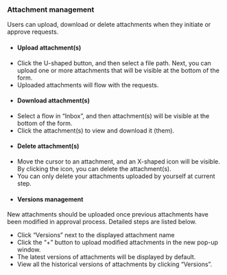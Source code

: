 ### Attachment management
Users can upload, download or delete attachments when they initiate or approve requests.
- #### Upload attachment(s)
 - Click the U-shaped button, and then select a file path. Next, you can upload one or more attachments that will be visible at the bottom of the form.
 - Uploaded attachments will flow with the requests.
- #### Download attachment(s)
 - Select a flow in “Inbox”, and then attachment(s) will be visible at the bottom of the form.
 - Click the attachment(s) to view and download it (them).
- #### Delete attachment(s)
 - Move the cursor to an attachment, and an X-shaped icon will be visible. By clicking the icon, you can delete the attachment(s).
 - You can only delete your attachments uploaded by yourself at current step.
- #### Versions management
New attachments should be uploaded once previous attachments have been modified in approval process. Detailed steps are listed below.
 - Click “Versions” next to the displayed attachment name
 - Click the “+” button to upload modified attachments in the new pop-up window.
 - The latest versions of attachments will be displayed by default.
 - View all the historical versions of attachments by clicking “Versions”.
